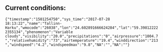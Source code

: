## Current conditions: 
 ``` {"timestamp":"1501254750","sys_time":"2017-07-28 18:13:22","name":"Tallinn-Harku","wmocode":"26038","lon":"24.602891666624284","lat":"59.398122222355134","phenomenon":"Variable clouds","visibility":"20.0","precipitations":"0","airpressure":"1004.7","relativehumidity":"73","airtemperature":"19.4","winddirection":"213","windspeed":"4.2","windspeedmax":"9.8","NA":"","NA":""} ```
